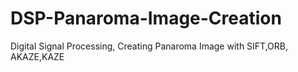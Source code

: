 # DSP-Panaroma-Image-Creation
Digital Signal Processing, Creating Panaroma Image with SIFT,ORB, AKAZE,KAZE
